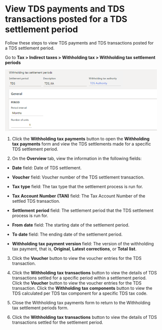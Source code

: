 # View TDS payments and TDS transactions posted for a TDS settlement period

Follow these steps to view TDS payments and TDS transactions posted for a TDS settlement period.

Go to **Tax > Indirect taxes > Withholding tax > Withholding tax settlement periods**

 [![Withholding tax settlement periods](./media/apac-ind-TDS-50.png)](./media/apac-ind-TDS-50.png)

1. Click the **Withholding** **tax** **payments** button to open the **Withholding** **tax** **payments** form and view the TDS settlements made for a specific TDS settlement period.

2. On the **Overview** tab, view the information in the following fields:

- **Date** field: Date of TDS settlement.

- **Voucher** field: Voucher number of the TDS settlement transaction.

- **Tax** **type** field: The tax type that the settlement process is run for.

- **Tax** **Account** **Number** **(TAN)** field: The Tax Account Number of the settled TDS transaction.

- **Settlement** **period** field: The settlement period that the TDS settlement process is run for.

- **From** **date** field: The starting date of the settlement period.

- **To** **date** field: The ending date of the settlement period.

- **Withholding** **tax** **payment** **version** field: The version of the withholding tax payment, that is, **Original**, **Latest** **corrections**, or **Total** **list**.

3. Click the **Voucher** button to view the voucher entries for the TDS transaction.

4. Click the **Withholding** **tax** **transactions** button to view the details of TDS transactions settled for a specific period within a settlement period. Click the **Voucher** button to view the voucher entries for the TDS transaction. Click the **Withholding** **tax** **components** button to view the TDS calculated per TDS tax component for a specific TDS tax code.

5. Close the Withholding tax payments form to return to the Withholding tax settlement periods form.

6. Click the **Withholding** **tax** **transactions** button to view the details of TDS transactions settled for the settlement period.
